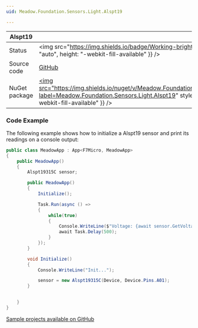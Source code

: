 ```yaml
---
uid: Meadow.Foundation.Sensors.Light.Alspt19

---
```


| Alspt19       |             |
|---------------|-------------|
| Status        | <img src="https://img.shields.io/badge/Working-brightgreen" style={{ width: "auto", height: "-webkit-fill-available" }} /> | 
| Source code   | [GitHub](https://github.com/WildernessLabs/Meadow.Foundation/tree/main/Source/Meadow.Foundation.Peripherals/Sensors.Light.Alspt19315C) |
| NuGet package | <a href="https://www.nuget.org/packages/Meadow.Foundation.Sensors.Light.Alspt19/" target="_blank"><img src="https://img.shields.io/nuget/v/Meadow.Foundation.Sensors.Light.Alspt19.svg?label=Meadow.Foundation.Sensors.Light.Alspt19" style={{ width: "auto", height: "-webkit-fill-available" }} /></a> |

### Code Example

The following example shows how to initialize a Alspt19 sensor and print its readings on a console output:

```csharp
public class MeadowApp : App<F7Micro, MeadowApp>
{
    public MeadowApp()
    {
        Alspt19315C sensor;

        public MeadowApp()
        {
            Initialize();

            Task.Run(async () =>
            {
                while(true)
                {
                    Console.WriteLine($"Voltage: {await sensor.GetVoltage()}");
                    await Task.Delay(500);
                }
            });
        }

        void Initialize()
        {
            Console.WriteLine("Init...");

            sensor = new Alspt19315C(Device, Device.Pins.A01);
        }

    
    }
}
```
[Sample projects available on GitHub](https://github.com/WildernessLabs/Meadow.Foundation/tree/main/Source/Meadow.Foundation.Peripherals/Sensors.Light.Alspt19315C/Samples/Sensors.Light.Alspt19315C_Sample) 